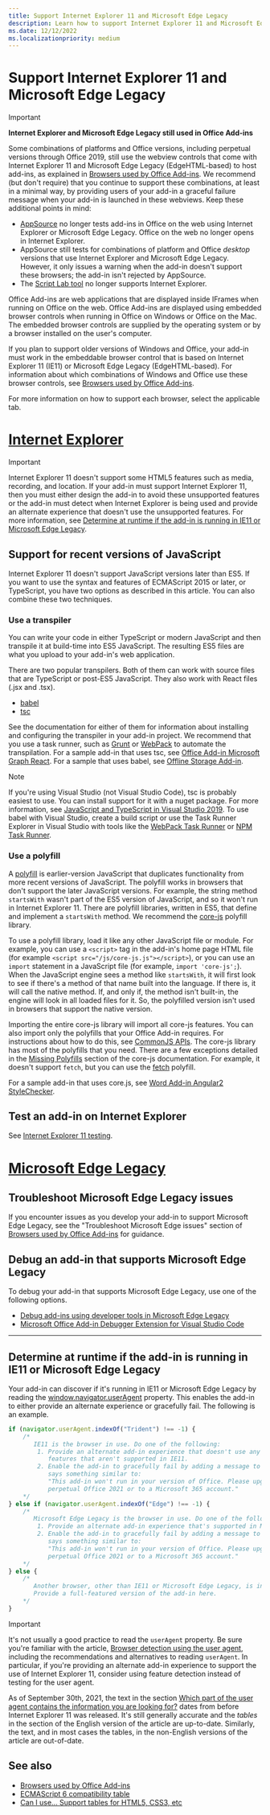 ```yaml
---
title: Support Internet Explorer 11 and Microsoft Edge Legacy
description: Learn how to support Internet Explorer 11 and Microsoft Edge Legacy in your add-in.
ms.date: 12/12/2022
ms.localizationpriority: medium
---
```


# Support Internet Explorer 11 and Microsoft Edge Legacy

> [!IMPORTANT]
> **Internet Explorer and Microsoft Edge Legacy still used in Office Add-ins**
>
> Some combinations of platforms and Office versions, including perpetual versions through Office 2019, still use the webview controls that come with Internet Explorer 11 and Microsoft Edge Legacy (EdgeHTML-based) to host add-ins, as explained in [Browsers used by Office Add-ins](../concepts/browsers-used-by-office-web-add-ins.md). We recommend (but don't require) that you continue to support these combinations, at least in a minimal way, by providing users of your add-in a graceful failure message when your add-in is launched in these webviews. Keep these additional points in mind:
>
> - [AppSource](/office/dev/store/submit-to-appsource-via-partner-center) no longer tests add-ins in Office on the web using Internet Explorer or Microsoft Edge Legacy. Office on the web no longer opens in Internet Explorer.
> - AppSource still tests for combinations of platform and Office *desktop* versions that use Internet Explorer and Microsoft Edge Legacy. However, it only issues a warning when the add-in doesn't support these browsers; the add-in isn't rejected by AppSource.
> - The [Script Lab tool](../overview/explore-with-script-lab.md) no longer supports Internet Explorer.

Office Add-ins are web applications that are displayed inside IFrames when running on Office on the web. Office Add-ins are displayed using embedded browser controls when running in Office on Windows or Office on the Mac. The embedded browser controls are supplied by the operating system or by a browser installed on the user's computer.

If you plan to support older versions of Windows and Office, your add-in must work in the embeddable browser control that is based on Internet Explorer 11 (IE11) or Microsoft Edge Legacy (EdgeHTML-based). For information about which combinations of Windows and Office use these browser controls, see [Browsers used by Office Add-ins](../concepts/browsers-used-by-office-web-add-ins.md).

For more information on how to support each browser, select the applicable tab.

# [Internet Explorer](#tab/ie)

> [!IMPORTANT]
> Internet Explorer 11 doesn't support some HTML5 features such as media, recording, and location. If your add-in must support Internet Explorer 11, then you must either design the add-in to avoid these unsupported features or the add-in must detect when Internet Explorer is being used and provide an alternate experience that doesn't use the unsupported features. For more information, see [Determine at runtime if the add-in is running in IE11 or Microsoft Edge Legacy](#determine-at-runtime-if-the-add-in-is-running-in-ie11-or-microsoft-edge-legacy).

## Support for recent versions of JavaScript

Internet Explorer 11 doesn't support JavaScript versions later than ES5. If you want to use the syntax and features of ECMAScript 2015 or later, or TypeScript, you have two options as described in this article. You can also combine these two techniques.

### Use a transpiler

You can write your code in either TypeScript or modern JavaScript and then transpile it at build-time into ES5 JavaScript. The resulting ES5 files are what you upload to your add-in's web application.

There are two popular transpilers. Both of them can work with source files that are TypeScript or post-ES5 JavaScript. They also work with React files (.jsx and .tsx).

- [babel](https://babeljs.io/)
- [tsc](https://www.typescriptlang.org/index.html)

See the documentation for either of them for information about installing and configuring the transpiler in your add-in project. We recommend that you use a task runner, such as [Grunt](https://gruntjs.com/) or [WebPack](https://webpack.js.org/) to automate the transpilation. For a sample add-in that uses tsc, see [Office Add-in Microsoft Graph React](https://github.com/OfficeDev/Office-Add-in-samples/tree/main/Samples/auth/Office-Add-in-Microsoft-Graph-React). For a sample that uses babel, see [Offline Storage Add-in](https://github.com/OfficeDev/Office-Add-in-samples/tree/main/Samples/Excel.OfflineStorageAddin).

> [!NOTE]
> If you're using Visual Studio (not Visual Studio Code), tsc is probably easiest to use. You can install support for it with a nuget package. For more information, see [JavaScript and TypeScript in Visual Studio 2019](/visualstudio/javascript/javascript-in-vs-2019). To use babel with Visual Studio, create a build script or use the Task Runner Explorer in Visual Studio with tools like the [WebPack Task Runner](https://marketplace.visualstudio.com/items?itemName=MadsKristensen.WebPackTaskRunner) or [NPM Task Runner](https://marketplace.visualstudio.com/items?itemName=MadsKristensen.NPMTaskRunner).

### Use a polyfill

A [polyfill](https://en.wikipedia.org/wiki/Polyfill_(programming)) is earlier-version JavaScript that duplicates functionality from more recent versions of JavaScript. The polyfill works in browsers that don't support the later JavaScript versions. For example, the string method `startsWith` wasn't part of the ES5 version of JavaScript, and so it won't run in Internet Explorer 11. There are polyfill libraries, written in ES5, that define and implement a `startsWith` method. We recommend the [core-js](https://github.com/zloirock/core-js) polyfill library.

To use a polyfill library, load it like any other JavaScript file or module. For example, you can use a `<script>` tag in the add-in's home page HTML file (for example `<script src="/js/core-js.js"></script>`), or you can use an `import` statement in a JavaScript file (for example, `import 'core-js';`). When the JavaScript engine sees a method like `startsWith`, it will first look to see if there's a method of that name built into the language. If there is, it will call the native method. If, and only if, the method isn't built-in, the engine will look in all loaded files for it. So, the polyfilled version isn't used in browsers that support the native version.

Importing the entire core-js library will import all core-js features. You can also import only the polyfills that your Office Add-in requires. For instructions about how to do this, see [CommonJS APIs](https://github.com/zloirock/core-js#commonjs-api). The core-js library has most of the polyfills that you need. There are a few exceptions detailed in the [Missing Polyfills](https://github.com/zloirock/core-js#missing-polyfills) section of the core-js documentation. For example, it doesn't support `fetch`, but you can use the [fetch](https://github.com/github/fetch) polyfill.

For a sample add-in that uses core.js, see [Word Add-in Angular2 StyleChecker](https://github.com/OfficeDev/Word-Add-in-Angular2-StyleChecker).

## Test an add-in on Internet Explorer

See [Internet Explorer 11 testing](../testing/ie-11-testing.md).

# [Microsoft Edge Legacy](#tab/edge)

## Troubleshoot Microsoft Edge Legacy issues

If you encounter issues as you develop your add-in to support Microsoft Edge Legacy, see the "Troubleshoot Microsoft Edge issues" section of [Browsers used by Office Add-ins](../concepts/browsers-used-by-office-web-add-ins.md#troubleshoot-microsoft-edge-issues) for guidance.

## Debug an add-in that supports Microsoft Edge Legacy

To debug your add-in that supports Microsoft Edge Legacy, use one of the following options.

- [Debug add-ins using developer tools in Microsoft Edge Legacy](../testing/debug-add-ins-using-devtools-edge-legacy.md)
- [Microsoft Office Add-in Debugger Extension for Visual Studio Code](../testing/debug-with-vs-extension.md)

---

## Determine at runtime if the add-in is running in IE11 or Microsoft Edge Legacy

Your add-in can discover if it's running in IE11 or Microsoft Edge Legacy by reading the [window.navigator.userAgent](https://developer.mozilla.org/docs/Web/API/Navigator/userAgent) property. This enables the add-in to either provide an alternate experience or gracefully fail. The following is an example.

```javascript
if (navigator.userAgent.indexOf("Trident") !== -1) {
    /*
       IE11 is the browser in use. Do one of the following:
        1. Provide an alternate add-in experience that doesn't use any of the HTML5
           features that aren't supported in IE11.
        2. Enable the add-in to gracefully fail by adding a message to the UI that
           says something similar to:
           "This add-in won't run in your version of Office. Please upgrade either to
           perpetual Office 2021 or to a Microsoft 365 account."
    */
} else if (navigator.userAgent.indexOf("Edge") !== -1) {
    /*
       Microsoft Edge Legacy is the browser in use. Do one of the following:
        1. Provide an alternate add-in experience that's supported in Microsoft Edge Legacy.
        2. Enable the add-in to gracefully fail by adding a message to the UI that
           says something similar to:
           "This add-in won't run in your version of Office. Please upgrade either to
           perpetual Office 2021 or to a Microsoft 365 account."
    */
} else {
    /* 
       Another browser, other than IE11 or Microsoft Edge Legacy, is in use.
       Provide a full-featured version of the add-in here.
    */
}
```

> [!IMPORTANT]
> It's not usually a good practice to read the `userAgent` property. Be sure you're familiar with the article, [Browser detection using the user agent](https://developer.mozilla.org/docs/Web/HTTP/Browser_detection_using_the_user_agent), including the recommendations and alternatives to reading `userAgent`. In particular, if you're providing an alternate add-in experience to support the use of Internet Explorer 11, consider using feature detection instead of testing for the user agent.
>
> As of September 30th, 2021, the text in the section [Which part of the user agent contains the information you are looking for?](https://developer.mozilla.org/docs/Web/HTTP/Browser_detection_using_the_user_agent#which_part_of_the_user_agent_contains_the_information_you_are_looking_for) dates from before Internet Explorer 11 was released. It's still generally accurate and the *tables* in the section of the English version of the article are up-to-date. Similarly, the text, and in most cases the tables, in the non-English versions of the article are out-of-date.

## See also

- [Browsers used by Office Add-ins](../concepts/browsers-used-by-office-web-add-ins.md)
- [ECMAScript 6 compatibility table](https://kangax.github.io/compat-table/es6/)
- [Can I use... Support tables for HTML5, CSS3, etc](https://caniuse.com/)
